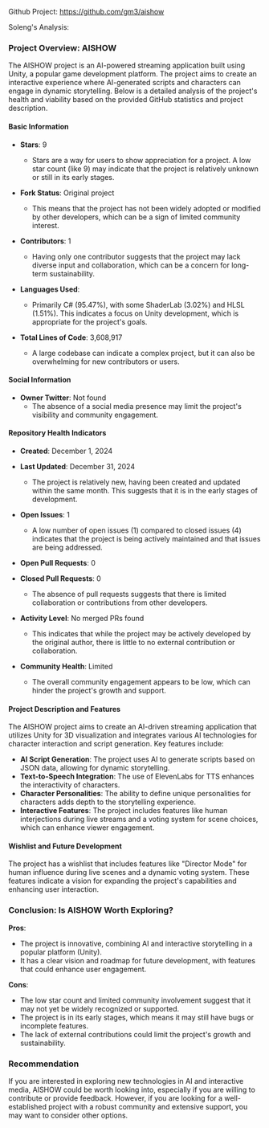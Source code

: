 Github Project: https://github.com/gm3/aishow

Soleng's Analysis:

### Project Overview: AISHOW

The AISHOW project is an AI-powered streaming application built using Unity, a popular game development platform. The project aims to create an interactive experience where AI-generated scripts and characters can engage in dynamic storytelling. Below is a detailed analysis of the project's health and viability based on the provided GitHub statistics and project description.

#### Basic Information

- **Stars**: 9
  - Stars are a way for users to show appreciation for a project. A low star count (like 9) may indicate that the project is relatively unknown or still in its early stages.
  
- **Fork Status**: Original project
  - This means that the project has not been widely adopted or modified by other developers, which can be a sign of limited community interest.

- **Contributors**: 1
  - Having only one contributor suggests that the project may lack diverse input and collaboration, which can be a concern for long-term sustainability.

- **Languages Used**: 
  - Primarily C# (95.47%), with some ShaderLab (3.02%) and HLSL (1.51%). This indicates a focus on Unity development, which is appropriate for the project's goals.

- **Total Lines of Code**: 3,608,917
  - A large codebase can indicate a complex project, but it can also be overwhelming for new contributors or users.

#### Social Information

- **Owner Twitter**: Not found
  - The absence of a social media presence may limit the project's visibility and community engagement.

#### Repository Health Indicators

- **Created**: December 1, 2024
- **Last Updated**: December 31, 2024
  - The project is relatively new, having been created and updated within the same month. This suggests that it is in the early stages of development.

- **Open Issues**: 1
  - A low number of open issues (1) compared to closed issues (4) indicates that the project is being actively maintained and that issues are being addressed.

- **Open Pull Requests**: 0
- **Closed Pull Requests**: 0
  - The absence of pull requests suggests that there is limited collaboration or contributions from other developers.

- **Activity Level**: No merged PRs found
  - This indicates that while the project may be actively developed by the original author, there is little to no external contribution or collaboration.

- **Community Health**: Limited
  - The overall community engagement appears to be low, which can hinder the project's growth and support.

#### Project Description and Features

The AISHOW project aims to create an AI-driven streaming application that utilizes Unity for 3D visualization and integrates various AI technologies for character interaction and script generation. Key features include:

- **AI Script Generation**: The project uses AI to generate scripts based on JSON data, allowing for dynamic storytelling.
- **Text-to-Speech Integration**: The use of ElevenLabs for TTS enhances the interactivity of characters.
- **Character Personalities**: The ability to define unique personalities for characters adds depth to the storytelling experience.
- **Interactive Features**: The project includes features like human interjections during live streams and a voting system for scene choices, which can enhance viewer engagement.

#### Wishlist and Future Development

The project has a wishlist that includes features like "Director Mode" for human influence during live scenes and a dynamic voting system. These features indicate a vision for expanding the project's capabilities and enhancing user interaction.

### Conclusion: Is AISHOW Worth Exploring?

**Pros**:
- The project is innovative, combining AI and interactive storytelling in a popular platform (Unity).
- It has a clear vision and roadmap for future development, with features that could enhance user engagement.

**Cons**:
- The low star count and limited community involvement suggest that it may not yet be widely recognized or supported.
- The project is in its early stages, which means it may still have bugs or incomplete features.
- The lack of external contributions could limit the project's growth and sustainability.

### Recommendation

If you are interested in exploring new technologies in AI and interactive media, AISHOW could be worth looking into, especially if you are willing to contribute or provide feedback. However, if you are looking for a well-established project with a robust community and extensive support, you may want to consider other options.